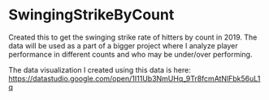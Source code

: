 # SwingingStrikeByCount

Created this to get the swinging strike rate of hitters by count in 2019. The data will be used as a part of a bigger project where I analyze player performance in different counts and who may be under/over performing. 

The data visualization I created using this data is here: https://datastudio.google.com/open/1I11Ub3NmUHq_9Tr8fcmAtNlFbk56uL1q
